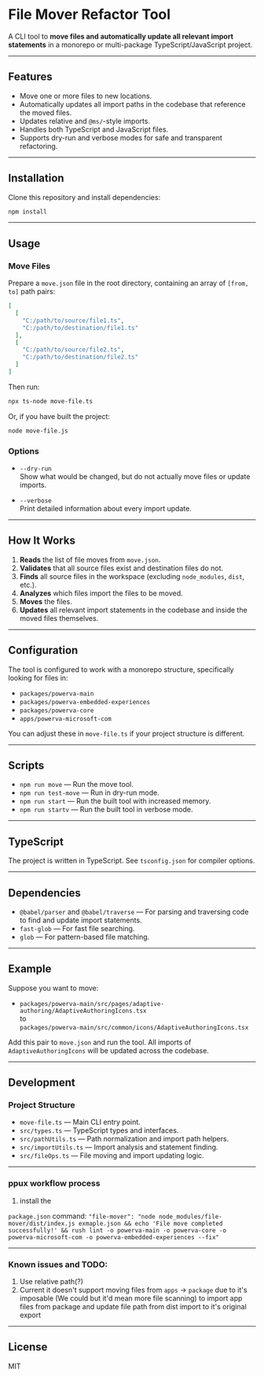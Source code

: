 # File Mover Refactor Tool

A CLI tool to **move files and automatically update all relevant import statements** in a monorepo or multi-package TypeScript/JavaScript project.

---

## Features

- Move one or more files to new locations.
- Automatically updates all import paths in the codebase that reference the moved files.
- Updates relative and `@ms/`-style imports.
- Handles both TypeScript and JavaScript files.
- Supports dry-run and verbose modes for safe and transparent refactoring.

---

## Installation

Clone this repository and install dependencies:

```bash
npm install
```

---

## Usage

### Move Files

Prepare a `move.json` file in the root directory, containing an array of `[from, to]` path pairs:

```json
[
  [
    "C:/path/to/source/file1.ts",
    "C:/path/to/destination/file1.ts"
  ],
  [
    "C:/path/to/source/file2.ts",
    "C:/path/to/destination/file2.ts"
  ]
]
```

Then run:

```bash
npx ts-node move-file.ts
```

Or, if you have built the project:

```bash
node move-file.js
```

### Options

- `--dry-run`  
  Show what would be changed, but do not actually move files or update imports.

- `--verbose`  
  Print detailed information about every import update.

---

## How It Works

1. **Reads** the list of file moves from `move.json`.
2. **Validates** that all source files exist and destination files do not.
3. **Finds** all source files in the workspace (excluding `node_modules`, `dist`, etc.).
4. **Analyzes** which files import the files to be moved.
5. **Moves** the files.
6. **Updates** all relevant import statements in the codebase and inside the moved files themselves.

---

## Configuration

The tool is configured to work with a monorepo structure, specifically looking for files in:

- `packages/powerva-main`
- `packages/powerva-embedded-experiences`
- `packages/powerva-core`
- `apps/powerva-microsoft-com`

You can adjust these in `move-file.ts` if your project structure is different.

---

## Scripts

- `npm run move` — Run the move tool.
- `npm run test-move` — Run in dry-run mode.
- `npm run start` — Run the built tool with increased memory.
- `npm run startv` — Run the built tool in verbose mode.

---

## TypeScript

The project is written in TypeScript. See `tsconfig.json` for compiler options.

---

## Dependencies

- `@babel/parser` and `@babel/traverse` — For parsing and traversing code to find and update import statements.
- `fast-glob` — For fast file searching.
- `glob` — For pattern-based file matching.

---

## Example

Suppose you want to move:

- `packages/powerva-main/src/pages/adaptive-authoring/AdaptiveAuthoringIcons.tsx`  
  to  
  `packages/powerva-main/src/common/icons/AdaptiveAuthoringIcons.tsx`

Add this pair to `move.json` and run the tool. All imports of `AdaptiveAuthoringIcons` will be updated across the codebase.

---

## Development

### Project Structure

- `move-file.ts` — Main CLI entry point.
- `src/types.ts` — TypeScript types and interfaces.
- `src/pathUtils.ts` — Path normalization and import path helpers.
- `src/importUtils.ts` — Import analysis and statement finding.
- `src/fileOps.ts` — File moving and import updating logic.

---

### ppux workflow process
1. install the 

`package.json` command: `"file-mover": "node node_modules/file-mover/dist/index.js exmaple.json && echo 'File move completed successfully!' && rush lint -o powerva-main -o powerva-core -o powerva-microsoft-com -o powerva-embedded-experiences --fix"`

---

### Known issues and TODO:
1. Use relative path(?)
2. Current it doesn't support moving files from `apps` -> `package` due to it's imposable (We could but it'd mean more file scanning) to import app files from package and update file path from dist import to it's original export

---

## License

MIT
